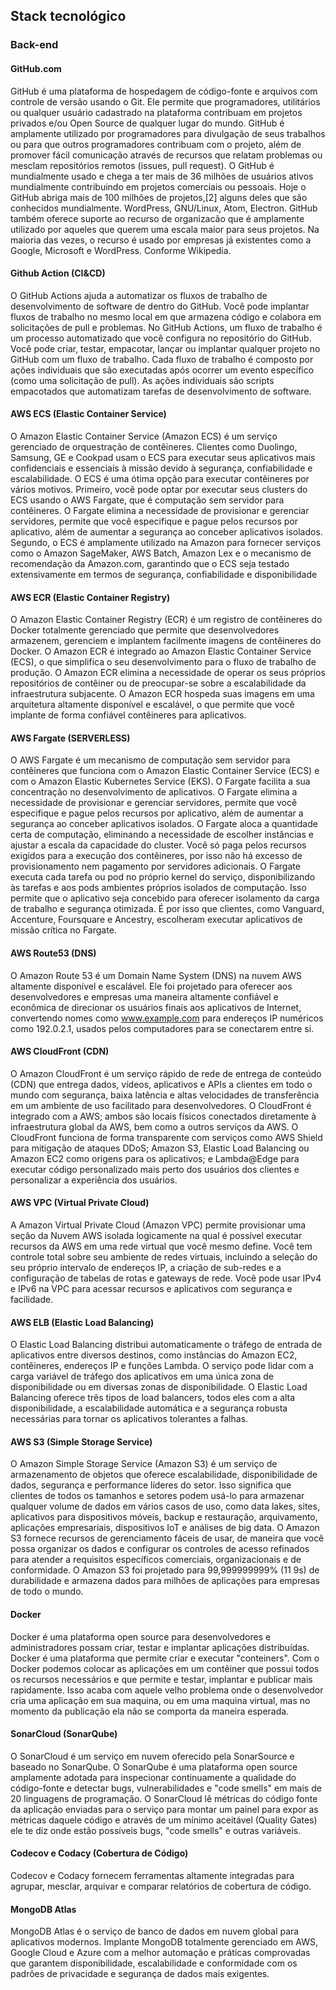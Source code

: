 ## Stack tecnológico

### Back-end

#### GitHub.com
GitHub é uma plataforma de hospedagem de código-fonte e arquivos com controle de versão usando o Git. Ele permite que programadores, utilitários ou qualquer usuário cadastrado na plataforma contribuam em projetos privados e/ou Open Source de qualquer lugar do mundo. GitHub é amplamente utilizado por programadores para divulgação de seus trabalhos ou para que outros programadores contribuam com o projeto, além de promover fácil comunicação através de recursos que relatam problemas ou mesclam repositórios remotos (issues, pull request).
O GitHub é mundialmente usado e chega a ter mais de 36 milhões de usuários ativos mundialmente contribuindo em projetos comerciais ou pessoais. Hoje o GitHub abriga mais de 100 milhões de projetos,[2] alguns deles que são conhecidos mundialmente. WordPress, GNU/Linux, Atom, Electron. GitHub também oferece suporte ao recurso de organizacão que é amplamente utilizado por aqueles que querem uma escala maior para seus projetos. Na maioria das vezes, o recurso é usado por empresas já existentes como a Google, Microsoft e WordPress. Conforme Wikipedia.

#### Github Action (CI&CD)
O GitHub Actions ajuda a automatizar os fluxos de trabalho de desenvolvimento de software de dentro do GitHub. Você pode implantar fluxos de trabalho no mesmo local em que armazena código e colabora em solicitações de pull e problemas.
No GitHub Actions, um fluxo de trabalho é um processo automatizado que você configura no repositório do GitHub. Você pode criar, testar, empacotar, lançar ou implantar qualquer projeto no GitHub com um fluxo de trabalho.
Cada fluxo de trabalho é composto por ações individuais que são executadas após ocorrer um evento específico (como uma solicitação de pull). As ações individuais são scripts empacotados que automatizam tarefas de desenvolvimento de software.

#### AWS ECS (Elastic Container Service)
O Amazon Elastic Container Service (Amazon ECS) é um serviço gerenciado de orquestração de contêineres. Clientes como Duolingo, Samsung, GE e Cookpad usam o ECS para executar seus aplicativos mais confidenciais e essenciais à missão devido à segurança, confiabilidade e escalabilidade.
O ECS é uma ótima opção para executar contêineres por vários motivos. Primeiro, você pode optar por executar seus clusters do ECS usando o AWS Fargate, que é computação sem servidor para contêineres. O Fargate elimina a necessidade de provisionar e gerenciar servidores, permite que você especifique e pague pelos recursos por aplicativo, além de aumentar a segurança ao conceber aplicativos isolados. Segundo, o ECS é amplamente utilizado na Amazon para fornecer serviços como o Amazon SageMaker, AWS Batch, Amazon Lex e o mecanismo de recomendação da Amazon.com, garantindo que o ECS seja testado extensivamente em termos de segurança, confiabilidade e disponibilidade

#### AWS ECR (Elastic Container Registry)
O Amazon Elastic Container Registry (ECR) é um registro de contêineres do Docker totalmente gerenciado que permite que desenvolvedores armazenem, gerenciem e implantem facilmente imagens de contêineres do Docker. O Amazon ECR é integrado ao Amazon Elastic Container Service (ECS), o que simplifica o seu desenvolvimento para o fluxo de trabalho de produção. O Amazon ECR elimina a necessidade de operar os seus próprios repositórios de contêiner ou de preocupar-se sobre a escalabilidade da infraestrutura subjacente. O Amazon ECR hospeda suas imagens em uma arquitetura altamente disponível e escalável, o que permite que você implante de forma confiável contêineres para aplicativos.

#### AWS Fargate (SERVERLESS)
O AWS Fargate é um mecanismo de computação sem servidor para contêineres que funciona com o Amazon Elastic Container Service (ECS) e com o Amazon Elastic Kubernetes Service (EKS). O Fargate facilita a sua concentração no desenvolvimento de aplicativos. O Fargate elimina a necessidade de provisionar e gerenciar servidores, permite que você especifique e pague pelos recursos por aplicativo, além de aumentar a segurança ao conceber aplicativos isolados.
O Fargate aloca a quantidade certa de computação, eliminando a necessidade de escolher instâncias e ajustar a escala da capacidade do cluster. Você só paga pelos recursos exigidos para a execução dos contêineres, por isso não há excesso de provisionamento nem pagamento por servidores adicionais. O Fargate executa cada tarefa ou pod no próprio kernel do serviço, disponibilizando às tarefas e aos pods ambientes próprios isolados de computação. Isso permite que o aplicativo seja concebido para oferecer isolamento da carga de trabalho e segurança otimizada. É por isso que clientes, como Vanguard, Accenture, Foursquare e Ancestry, escolheram executar aplicativos de missão crítica no Fargate.

#### AWS Route53 (DNS)
O Amazon Route 53 é um Domain Name System (DNS) na nuvem AWS altamente disponível e escalável. Ele foi projetado para oferecer aos desenvolvedores e empresas uma maneira altamente confiável e econômica de direcionar os usuários finais aos aplicativos de Internet, convertendo nomes como www.example.com para endereços IP numéricos como 192.0.2.1, usados pelos computadores para se conectarem entre si.

#### AWS CloudFront (CDN)
O Amazon CloudFront é um serviço rápido de rede de entrega de conteúdo (CDN) que entrega dados, vídeos, aplicativos e APIs a clientes em todo o mundo com segurança, baixa latência e altas velocidades de transferência em um ambiente de uso facilitado para desenvolvedores. O CloudFront é integrado com a AWS; ambos são locais físicos conectados diretamente à infraestrutura global da AWS, bem como a outros serviços da AWS. O CloudFront funciona de forma transparente com serviços como AWS Shield para mitigação de ataques DDoS; Amazon S3, Elastic Load Balancing ou Amazon EC2 como origens para os aplicativos; e Lambda@Edge para executar código personalizado mais perto dos usuários dos clientes e personalizar a experiência dos usuários.

#### AWS VPC (Virtual Private Cloud)
A Amazon Virtual Private Cloud (Amazon VPC) permite provisionar uma seção da Nuvem AWS isolada logicamente na qual é possível executar recursos da AWS em uma rede virtual que você mesmo define. Você tem controle total sobre seu ambiente de redes virtuais, incluindo a seleção do seu próprio intervalo de endereços IP, a criação de sub-redes e a configuração de tabelas de rotas e gateways de rede. Você pode usar IPv4 e IPv6 na VPC para acessar recursos e aplicativos com segurança e facilidade.

#### AWS ELB (Elastic Load Balancing)
O Elastic Load Balancing distribui automaticamente o tráfego de entrada de aplicativos entre diversos destinos, como instâncias do Amazon EC2, contêineres, endereços IP e funções Lambda. O serviço pode lidar com a carga variável de tráfego dos aplicativos em uma única zona de disponibilidade ou em diversas zonas de disponibilidade. O Elastic Load Balancing oferece três tipos de load balancers, todos eles com a alta disponibilidade, a escalabilidade automática e a segurança robusta necessárias para tornar os aplicativos tolerantes a falhas.

#### AWS S3 (Simple Storage Service)
O Amazon Simple Storage Service (Amazon S3) é um serviço de armazenamento de objetos que oferece escalabilidade, disponibilidade de dados, segurança e performance líderes do setor. Isso significa que clientes de todos os tamanhos e setores podem usá-lo para armazenar qualquer volume de dados em vários casos de uso, como data lakes, sites, aplicativos para dispositivos móveis, backup e restauração, arquivamento, aplicações empresariais, dispositivos IoT e análises de big data. O Amazon S3 fornece recursos de gerenciamento fáceis de usar, de maneira que você possa organizar os dados e configurar os controles de acesso refinados para atender a requisitos específicos comerciais, organizacionais e de conformidade. O Amazon S3 foi projetado para 99,999999999% (11 9s) de durabilidade e armazena dados para milhões de aplicações para empresas de todo o mundo.

#### Docker
Docker é uma plataforma open source para desenvolvedores e administradores possam criar, testar e implantar aplicações distribuídas.
Docker é uma plataforma que permite criar e executar "conteiners". Com o Docker podemos colocar as aplicações em um contêiner que possui todos os recursos necessários e que permite e testar, implantar e publicar mais rapidamente. Isso acaba com aquele velho problema onde o desenvolvedor cria uma aplicação em sua maquina, ou em uma maquina virtual, mas no momento da publicação ela não se comporta da maneira esperada.

#### SonarCloud (SonarQube)
O SonarCloud é um serviço em nuvem oferecido pela SonarSource e baseado no SonarQube. O SonarQube é uma plataforma open source amplamente adotada para inspecionar continuamente a qualidade do código-fonte e detectar bugs, vulnerabilidades e "code smells" em mais de 20 linguagens de programação.
O SonarCloud lê métricas do código fonte da aplicação enviadas para o serviço para montar um painel para expor as métricas daquele código e através de um mínimo aceitável (Quality Gates) ele te diz onde estão possíveis bugs, "code smells" e outras variáveis.

#### Codecov e Codacy (Cobertura de Código)
Codecov e Codacy fornecem ferramentas altamente integradas para agrupar, mesclar, arquivar e comparar relatórios de cobertura de código.

#### MongoDB Atlas
MongoDB Atlas é o serviço de banco de dados em nuvem global para aplicativos modernos. Implante MongoDB totalmente gerenciado em AWS, Google Cloud e Azure com a melhor automação e práticas comprovadas que garantem disponibilidade, escalabilidade e conformidade com os padrões de privacidade e segurança de dados mais exigentes.
